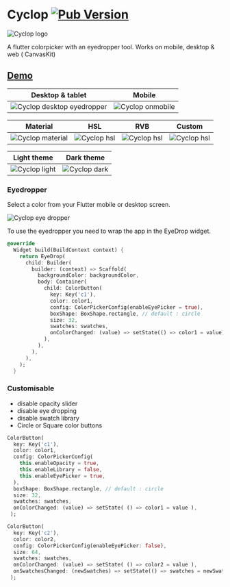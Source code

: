 # Cyclop [![Pub Version](https://img.shields.io/pub/v/cyclop)](https://pub.dev/packages/cyclop)

![Cyclop logo](https://github.com/rxlabz/paco/raw/master/assets/cyclop_banner.png)

A flutter colorpicker with an eyedropper tool. Works on mobile, desktop & web ( CanvasKit)

## [Demo](https://rxlabz.github.io/cyclop/)

| Desktop & tablet  |  Mobile|
| --- | --- |
| ![Cyclop desktop eyedropper](https://github.com/rxlabz/cyclop/raw/master/assets/cyclop.gif) | ![Cyclop onmobile](https://github.com/rxlabz/cyclop/raw/master/assets/pacomob.gif) |


| Material | HSL | RVB | Custom |
| --- | --- | --- | --- |
| ![Cyclop material](https://github.com/rxlabz/cyclop/raw/master/assets/cyclop_material.png) | ![Cyclop hsl](https://github.com/rxlabz/cyclop/raw/master/assets/cyclop_hsl.png) | ![Cyclop hsl](https://github.com/rxlabz/cyclop/raw/master/assets/cyclop_rvb.png) | ![Cyclop hsl](https://github.com/rxlabz/cyclop/raw/master/assets/cyclop_custom.png) |



| Light theme | Dark theme |
| --- | --- |
| ![Cyclop light](https://github.com/rxlabz/cyclop/raw/master/assets/cyclop_hsl.png) | ![Cyclop dark](https://github.com/rxlabz/cyclop/raw/master/assets/cyclop_dark.png) |


### Eyedropper

Select a color from your Flutter mobile or desktop screen.

![Cyclop eye dropper](https://github.com/rxlabz/cyclop/raw/master/assets/paco_eyedropper.png) 

To use the eyedropper you need to wrap the app in the EyeDrop widget.

```dart
@override
  Widget build(BuildContext context) {
    return EyeDrop(
      child: Builder(
        builder: (context) => Scaffold(
          backgroundColor: backgroundColor,
          body: Container(
            child: ColorButton(
              key: Key('c1'),
              color: color1,
              config: ColorPickerConfig(enableEyePicker = true),
              boxShape: BoxShape.rectangle, // default : circle
              size: 32,
              swatches: swatches,
              onColorChanged: (value) => setState(() => color1 = value),
            ),
          ),
        ),
      ),
    );
  }
```

### Customisable

- disable opacity slider
- disable eye dropping 
- disable swatch library
- Circle or Square color buttons

```dart
ColorButton(
  key: Key('c1'),
  color: color1,
  config: ColorPickerConfig(
    this.enableOpacity = true,
    this.enableLibrary = false,
    this.enableEyePicker = true,
  ),
  boxShape: BoxShape.rectangle, // default : circle
  size: 32,
  swatches: swatches,
  onColorChanged: (value) => setState( () => color1 = value ),
 );

ColorButton(
  key: Key('c2'),
  color: color2,
  config: ColorPickerConfig(enableEyePicker: false),
  size: 64,
  swatches: swatches,
  onColorChanged: (value) => setState( () => color2 = value ),
  onSwatchesChanged: (newSwatches) => setState(() => swatches = newSwatches),
 );
```








